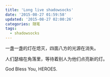 ```yaml
---
title: 'Long live shadowsocks'
date: '2015-08-27 01:59:58'
updated: '2015-08-27 02:00:26'
categories: 随笔
tags:
  - shadowsocks
---
```


一盏一盏的灯在熄灭，四面八方的光源在消失。

人们瑟缩在角落里，等待着别人为他们点亮新的灯。

God Bless You, HEROES.



